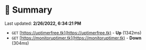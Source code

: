 # 📖 Summary
Last updated: **2/26/2022, 6:34:21 PM**

- `GET` [https://uptimerfree.tk](https://uptimerfree.tk) - **Up** (1342ms)
- `GET` [https://monitoruptimer.tk](https://monitoruptimer.tk) - **Down** (304ms)
